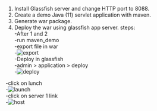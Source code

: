  1. Install Glassfish server and change HTTP port to 8088.
 2. Create a demo Java (11) servlet application with maven.
 3. Generate war package.
 4. Deploy the war using glassfish app server.
steps:<br/>
 -After 1 and 2<br/>
 -run maven_demo<br/>
 -export file in war<br/>
 -![export](https://user-images.githubusercontent.com/53372486/141672460-19289b30-fa2c-4ba6-91f2-179c4d4dbe31.png)<br/>
 -Deploy in glassfish<br/>
 -admin > application > deploy <br/>
 -![deploy](https://user-images.githubusercontent.com/53372486/141670617-cb0ac14e-ec7f-44c6-b930-6fa859c851d8.png)<br/>

 -click on lunch <br/>
 -![launch](https://user-images.githubusercontent.com/53372486/141670641-20dc4f74-bccc-40fd-8041-2eceea8a5144.png)
<br/>
 -click on server 1 link<br/>
 -![host](https://user-images.githubusercontent.com/53372486/141670640-90973492-23a6-4c38-9da4-2dbd430b8eee.png)<br/>